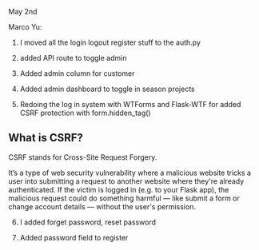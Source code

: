 May 2nd

Marco Yu:

1. I moved all the login logout register stuff to the auth.py
2. added API route to toggle admin
3. Added admin column for customer
4. Added admin dashboard to toggle in season projects

5. Redoing the log in system with WTForms and Flask-WTF for added CSRF protection with form.hidden_tag()

## What is CSRF?

CSRF stands for Cross-Site Request Forgery.

It’s a type of web security vulnerability where a malicious website tricks a user into submitting a request to another website where they're already authenticated. If the victim is logged in (e.g. to your Flask app), the malicious request could do something harmful — like submit a form or change account details — without the user's permission.

6. I added forget password, reset password

7. Added password field to register
